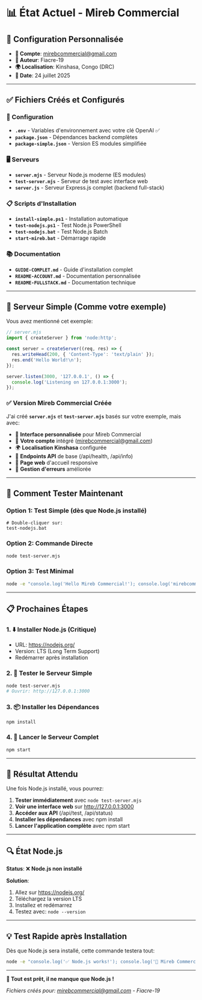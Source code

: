 # 📊 État Actuel - Mireb Commercial

## 👤 Configuration Personnalisée
- **📧 Compte**: mirebcommercial@gmail.com
- **🔑 Auteur**: Fiacre-19
- **🌍 Localisation**: Kinshasa, Congo (DRC)
- **📅 Date**: 24 juillet 2025

---

## ✅ Fichiers Créés et Configurés

### 🔧 Configuration
- **`.env`** - Variables d'environnement avec votre clé OpenAI ✅
- **`package.json`** - Dépendances backend complètes
- **`package-simple.json`** - Version ES modules simplifiée

### 🖥️ Serveurs
- **`server.mjs`** - Serveur Node.js moderne (ES modules)
- **`test-server.mjs`** - Serveur de test avec interface web
- **`server.js`** - Serveur Express.js complet (backend full-stack)

### 📋 Scripts d'Installation
- **`install-simple.ps1`** - Installation automatique
- **`test-nodejs.ps1`** - Test Node.js PowerShell  
- **`test-nodejs.bat`** - Test Node.js Batch
- **`start-mireb.bat`** - Démarrage rapide

### 📚 Documentation
- **`GUIDE-COMPLET.md`** - Guide d'installation complet
- **`README-ACCOUNT.md`** - Documentation personnalisée
- **`README-FULLSTACK.md`** - Documentation technique

---

## 🎯 Serveur Simple (Comme votre exemple)

Vous avez mentionné cet exemple:
```javascript
// server.mjs
import { createServer } from 'node:http';

const server = createServer((req, res) => {
  res.writeHead(200, { 'Content-Type': 'text/plain' });
  res.end('Hello World!\n');
});

server.listen(3000, '127.0.0.1', () => {
  console.log('Listening on 127.0.0.1:3000');
});
```

### ✅ Version Mireb Commercial Créée

J'ai créé **`server.mjs`** et **`test-server.mjs`** basés sur votre exemple, mais avec:

- 🏪 **Interface personnalisée** pour Mireb Commercial
- 📧 **Votre compte** intégré (mirebcommercial@gmail.com)
- 🌍 **Localisation Kinshasa** configurée
- 🔗 **Endpoints API** de base (/api/health, /api/info)
- 📱 **Page web** d'accueil responsive
- 🔧 **Gestion d'erreurs** améliorée

---

## 🚀 Comment Tester Maintenant

### Option 1: Test Simple (dès que Node.js installé)
```batch
# Double-cliquer sur:
test-nodejs.bat
```

### Option 2: Commande Directe
```bash
node test-server.mjs
```

### Option 3: Test Minimal
```bash
node -e "console.log('Hello Mireb Commercial!'); console.log('mirebcommercial@gmail.com - Fiacre-19');"
```

---

## 📋 Prochaines Étapes

### 1. ⬇️ **Installer Node.js** (Critique)
- URL: https://nodejs.org/
- Version: LTS (Long Term Support)
- Redémarrer après installation

### 2. 🧪 **Tester le Serveur Simple**
```bash
node test-server.mjs
# Ouvrir: http://127.0.0.1:3000
```

### 3. 📦 **Installer les Dépendances**
```bash
npm install
```

### 4. 🚀 **Lancer le Serveur Complet**
```bash
npm start
```

---

## 🎯 Résultat Attendu

Une fois Node.js installé, vous pourrez:

1. **Tester immédiatement** avec `node test-server.mjs`
2. **Voir une interface web** sur http://127.0.0.1:3000
3. **Accéder aux API** (/api/test, /api/status)
4. **Installer les dépendances** avec npm install
5. **Lancer l'application complète** avec npm start

---

## 🔍 État Node.js

**Status**: ❌ **Node.js non installé**

**Solution**: 
1. Allez sur https://nodejs.org/
2. Téléchargez la version LTS
3. Installez et redémarrez
4. Testez avec: `node --version`

---

## 💡 Test Rapide après Installation

Dès que Node.js sera installé, cette commande testera tout:

```bash
node -e "console.log('✅ Node.js works!'); console.log('🏪 Mireb Commercial ready'); console.log('📧 mirebcommercial@gmail.com'); console.log('🔑 Fiacre-19');"
```

---

**🎉 Tout est prêt, il ne manque que Node.js !**

*Fichiers créés pour: mirebcommercial@gmail.com - Fiacre-19*
